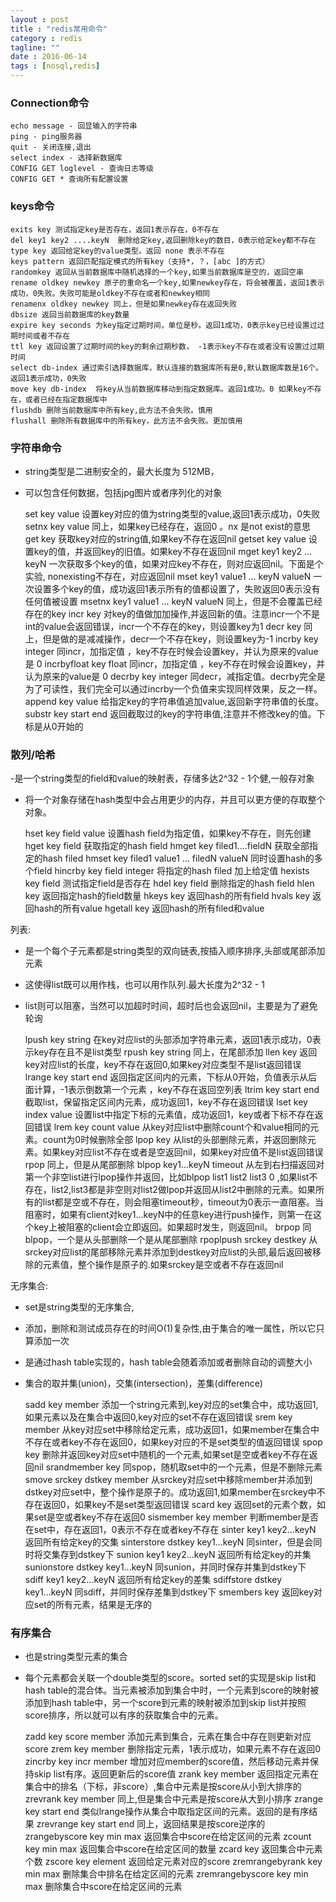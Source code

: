 ```yaml
---
layout : post
title : "redis常用命令"
category : redis
tagline: ""
date : 2016-06-14
tags : [nosql,redis]
---
```


### Connection命令

    echo message - 回显输入的字符串
    ping - ping服务器
    quit - 关闭连接,退出
	select index - 选择新数据库
	CONFIG GET loglevel - 查询日志等级
	CONFIG GET * 查询所有配置设置

### keys命令
	exits key 测试指定key是否存在，返回1表示存在，0不存在
	del key1 key2 ....keyN  删除给定key,返回删除key的数目，0表示给定key都不存在
	type key 返回给定key的value类型。返回 none 表示不存在
	keys pattern 返回匹配指定模式的所有key（支持*，？，[abc ]的方式）
	randomkey 返回从当前数据库中随机选择的一个key,如果当前数据库是空的，返回空串
	rename oldkey newkey 原子的重命名一个key,如果newkey存在，将会被覆盖，返回1表示成功，0失败。失败可能是oldkey不存在或者和newkey相同
	renamenx oldkey newkey 同上，但是如果newkey存在返回失败
	dbsize 返回当前数据库的key数量
	expire key seconds 为key指定过期时间，单位是秒。返回1成功，0表示key已经设置过过期时间或者不存在
	ttl key 返回设置了过期时间的key的剩余过期秒数， -1表示key不存在或者没有设置过过期时间
	select db-index 通过索引选择数据库，默认连接的数据库所有是0,默认数据库数是16个。返回1表示成功，0失败
	move key db-index  将key从当前数据库移动到指定数据库。返回1成功。0 如果key不存在，或者已经在指定数据库中
	flushdb 删除当前数据库中所有key,此方法不会失败。慎用
	flushall 删除所有数据库中的所有key，此方法不会失败。更加慎用

### 字符串命令
- string类型是二进制安全的，最大长度为 512MB，
- 可以包含任何数据，包括jpg图片或者序列化的对象


	set key value 设置key对应的值为string类型的value,返回1表示成功，0失败
	setnx key value 同上，如果key已经存在，返回0 。nx 是not exist的意思
	get key 获取key对应的string值,如果key不存在返回nil
	getset key value  设置key的值，并返回key的旧值。如果key不存在返回nil
	mget key1 key2 ... keyN 一次获取多个key的值，如果对应key不存在，则对应返回nil。下面是个实验, nonexisting不存在，对应返回nil
	mset key1 value1 ... keyN valueN 一次设置多个key的值，成功返回1表示所有的值都设置了，失败返回0表示没有任何值被设置
	msetnx key1 value1 ... keyN valueN 同上，但是不会覆盖已经存在的key
	incr key 对key的值做加加操作,并返回新的值。注意incr一个不是int的value会返回错误，incr一个不存在的key，则设置key为1
	decr key 同上，但是做的是减减操作，decr一个不存在key，则设置key为-1
	incrby key integer 同incr，加指定值 ，key不存在时候会设置key，并认为原来的value是 0
	incrbyfloat key float 同incr，加指定值 ，key不存在时候会设置key，并认为原来的value是 0
	decrby key integer 同decr，减指定值。decrby完全是为了可读性，我们完全可以通过incrby一个负值来实现同样效果，反之一样。
	append key value  给指定key的字符串值追加value,返回新字符串值的长度。
	substr key start end 返回截取过的key的字符串值,注意并不修改key的值。下标是从0开始的


### 散列/哈希
-是一个string类型的field和value的映射表，存储多达2^32 - 1个健,一般存对象
- 将一个对象存储在hash类型中会占用更少的内存，并且可以更方便的存取整个对象。


	hset key field value 设置hash field为指定值，如果key不存在，则先创建
	hget key field  获取指定的hash field
	hmget key filed1....fieldN 获取全部指定的hash filed
	hmset key filed1 value1 ... filedN valueN 同时设置hash的多个field
	hincrby key field integer 将指定的hash filed 加上给定值
	hexists key field 测试指定field是否存在
	hdel key field 删除指定的hash field
	hlen key 返回指定hash的field数量
	hkeys key 返回hash的所有field
	hvals key 返回hash的所有value
	hgetall key 返回hash的所有filed和value

列表:
- 是一个每个子元素都是string类型的双向链表,按插入顺序排序,头部或尾部添加元素
- 这使得list既可以用作栈，也可以用作队列.最大长度为2^32 - 1
- list则可以阻塞，当然可以加超时时间，超时后也会返回nil，主要是为了避免轮询


	lpush key string 在key对应list的头部添加字符串元素，返回1表示成功，0表示key存在且不是list类型
	rpush key string 同上，在尾部添加
	llen key 返回key对应list的长度，key不存在返回0,如果key对应类型不是list返回错误
	lrange key start end 返回指定区间内的元素，下标从0开始，负值表示从后面计算，-1表示倒数第一个元素 ，key不存在返回空列表
	ltrim key start end  截取list，保留指定区间内元素，成功返回1，key不存在返回错误
	lset key index value 设置list中指定下标的元素值，成功返回1，key或者下标不存在返回错误
	lrem key count value 从key对应list中删除count个和value相同的元素。count为0时候删除全部
	lpop key 从list的头部删除元素，并返回删除元素。如果key对应list不存在或者是空返回nil，如果key对应值不是list返回错误
	rpop 同上，但是从尾部删除
	blpop key1...keyN timeout 从左到右扫描返回对第一个非空list进行lpop操作并返回，比如blpop list1 list2 list3 0 ,如果list不存在，list2,list3都是非空则对list2做lpop并返回从list2中删除的元素。如果所有的list都是空或不存在，则会阻塞timeout秒，timeout为0表示一直阻塞。当阻塞时，如果有client对key1...keyN中的任意key进行push操作，则第一在这个key上被阻塞的client会立即返回。如果超时发生，则返回nil。
	brpop 同blpop，一个是从头部删除一个是从尾部删除
	rpoplpush srckey destkey 从srckey对应list的尾部移除元素并添加到destkey对应list的头部,最后返回被移除的元素值，整个操作是原子的.如果srckey是空或者不存在返回nil

无序集合:
- set是string类型的无序集合,
- 添加，删除和测试成员存在的时间O(1)复杂性,由于集合的唯一属性，所以它只算添加一次
- 是通过hash table实现的，hash table会随着添加或者删除自动的调整大小
- 集合的取并集(union)，交集(intersection)，差集(difference)


	sadd key member 添加一个string元素到,key对应的set集合中，成功返回1,如果元素以及在集合中返回0,key对应的set不存在返回错误
	srem key member 从key对应set中移除给定元素，成功返回1，如果member在集合中不存在或者key不存在返回0，如果key对应的不是set类型的值返回错误
	spop key 删除并返回key对应set中随机的一个元素,如果set是空或者key不存在返回nil
	srandmember key 同spop，随机取set中的一个元素，但是不删除元素
	smove srckey dstkey member 从srckey对应set中移除member并添加到dstkey对应set中，整个操作是原子的。成功返回1,如果member在srckey中不存在返回0，如果key不是set类型返回错误
	scard key 返回set的元素个数，如果set是空或者key不存在返回0
	sismember key member 判断member是否在set中，存在返回1，0表示不存在或者key不存在
    sinter key1 key2...keyN 返回所有给定key的交集
	sinterstore dstkey key1...keyN 同sinter，但是会同时将交集存到dstkey下
	sunion key1 key2...keyN 返回所有给定key的并集
	sunionstore dstkey key1...keyN 同sunion，并同时保存并集到dstkey下
	sdiff key1 key2...keyN 返回所有给定key的差集
	sdiffstore dstkey key1...keyN 同sdiff，并同时保存差集到dstkey下
	smembers key 返回key对应set的所有元素，结果是无序的

### 有序集合
- 也是string类型元素的集合
- 每个元素都会关联一个double类型的score。sorted set的实现是skip list和hash table的混合体。当元素被添加到集合中时，一个元素到score的映射被添加到hash table中，另一个score到元素的映射被添加到skip list并按照score排序，所以就可以有序的获取集合中的元素。

	zadd key score member 添加元素到集合，元素在集合中存在则更新对应score
	zrem key member 删除指定元素，1表示成功，如果元素不存在返回0
	zincrby key incr member 增加对应member的score值，然后移动元素并保持skip list有序。返回更新后的score值
	zrank key member 返回指定元素在集合中的排名（下标，非score）,集合中元素是按score从小到大排序的
	zrevrank key member 同上,但是集合中元素是按score从大到小排序
	zrange key start end 类似lrange操作从集合中取指定区间的元素。返回的是有序结果
	zrevrange key start end 同上，返回结果是按score逆序的
	zrangebyscore key min max 返回集合中score在给定区间的元素
	zcount key min max 返回集合中score在给定区间的数量
	zcard key 返回集合中元素个数
	zscore key element  返回给定元素对应的score
	zremrangebyrank key min max 删除集合中排名在给定区间的元素
	zremrangebyscore key min max 删除集合中score在给定区间的元素

